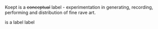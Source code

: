 Koept is a ~~conceptual~~ label - experimentation in generating, recording, performing and distribution of fine rave art.

is a label label

<!--stackedit_data:
eyJoaXN0b3J5IjpbMTEwNjc2NDQ0NCwxODM5Nzc3NDI2XX0=
-->